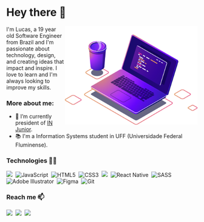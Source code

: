 # Hey there 👋

<img align="right" src="https://github.com/casteluc/casteluc/blob/main/assets/computer-illustration.png" width="350"/>

I'm Lucas, a 19 year old Software Engineer from Brazil and I'm passionate about technology, design, and creating ideas that impact and inspire. I love to learn and I'm always 
looking to improve my skills.

### More about me:
- 🐺 I’m currently president of [IN Junior](https://injunior.com.br/).
- 📚 I'm a Information Systems student in UFF (Universidade Federal Fluminense).

### Technologies 👨‍💻
<p>
<img src="https://img.shields.io/badge/react%20-%2300D9FF.svg?&style=for-the-badge&logo=react&logoColor=white" />&nbsp;
<img alt="JavaScript" src="https://img.shields.io/badge/javascript%20-%23323330.svg?&style=for-the-badge&logo=javascript&logoColor=%23F7DF1E"/>&nbsp;
<img alt="HTML5" src="https://img.shields.io/badge/html5%20-%23E34F26.svg?&style=for-the-badge&logo=html5&logoColor=white"/>&nbsp;
<img alt="CSS3" src="https://img.shields.io/badge/css3%20-%231572B6.svg?&style=for-the-badge&logo=css3&logoColor=white"/>&nbsp;
<img src="https://img.shields.io/badge/node.js%20-%2343853D.svg?&style=for-the-badge&logo=node.js&logoColor=white" />&nbsp;
<img alt="React Native" src="https://img.shields.io/badge/react_native%20-%2320232a.svg?&style=for-the-badge&logo=react&logoColor=%2361DAFB"/>&nbsp;
<img alt="SASS" src="https://img.shields.io/badge/SASS%20-hotpink.svg?&style=for-the-badge&logo=SASS&logoColor=white"/>&nbsp;
<img alt="Adobe Illustrator" src="https://img.shields.io/badge/adobe%20illustrator%20-%23FF9A00.svg?&style=for-the-badge&logo=adobe%20illustrator&logoColor=white"/>&nbsp;
<img alt="Figma" src="https://img.shields.io/badge/figma%20-%23F24E1E.svg?&style=for-the-badge&logo=figma&logoColor=white"/>&nbsp;
<img alt="Git" src="https://img.shields.io/badge/git%20-%23F05033.svg?&style=for-the-badge&logo=git&logoColor=white"/>&nbsp;
</p>

### Reach me 📫
<p>
  <a target="_blank"href="https://www.linkedin.com/in/casteluc"><img src="https://img.shields.io/badge/linkedin-%230077B5.svg?&style=for-the-badge&logo=linkedin&logoColor=white" /></a>&nbsp;
  <a target="_blank"href="https://www.instagram.com/casteluc/"><img src="https://img.shields.io/badge/instagram%20-%23E4405F.svg?&style=for-the-badge&logo=Instagram&logoColor=white" /></a>&nbsp;
  <a href="mailto:casteluc.dev@gmail.com"><img src="https://img.shields.io/badge/gmail-%23D14836.svg?&style=for-the-badge&logo=gmail&logoColor=white" /></a>&nbsp;
</p>


